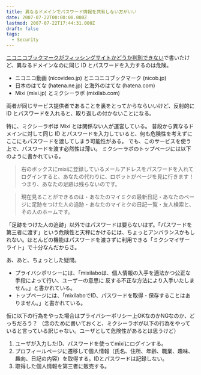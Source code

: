 ```yaml
---
title: 異なるドメインでパスワード情報を共有しない方がいい
date: 2007-07-22T00:00:00.000Z
lastmod: 2007-07-22T17:44:31.000Z
draft: false
tags:
  - Security
---
```


[ニコニコブックマークがフィッシングサイトかどうか判別できない](/posts/20070624/p01)で書いたけど、異なるドメインなのに同じ ID とパスワードを入力するのは危険。

- ニコニコ動画 (nicovideo.jp) とニコニコブックマーク (nicob.jp)
- 日本のはてな (hatena.ne.jp) と海外のはてな (hatena.com)
- Mixi (mixi.jp) とミクシーラボ (mixilab.com)

両者が同じサービス提供者であることを裏をとってからならいいけど、反射的に ID とパスワードを入れると、取り返しの付かないことになる。

特に、ミクシーラボは Mixi とは関係ない人が運営している。 普段から異なるドメインに対して同じ ID とパスワードを入力していると、何も危険性を考えずにここにもパスワードを渡してしまう可能性がある。 でも、このサービスを使う上で、パスワードを渡す必然性は薄い。 ミクシーラボのトップページには以下のように書かれている。

> 右のボックスにmixiに登録しているメールアドレスをパスワードを入れて ログインすると、あなたの代わりに、ロボットがページを見に行きます！つまり、あなたの足跡は残らないのです。

> 現在見ることができるのは・あなたのマイミクの最新日記・あなたのページに足跡をつけた人の追跡・あなたのマイミクの日記一覧・友人検索と、その人のホームです。

「足跡をつけた人の追跡」以外ではパスワードは要らないはず。「パスワードを第三者に渡す」という危険性と天秤にかけるには、ちょっとアンバランスかもしれない。ほとんどの機能はパスワードを渡さずに利用できる「ミクシマイザー ライト」で十分なんだからさ。

あ、あと、ちょっとした疑問。

- プライバシポリシーには、「mixilaboは、個人情報の入手を適法かつ公正な手段によって行い、ユーザーの意思に 反する不正な方法により入手いたしません。」と書かれている。
- トップページには、「mixilaboでID、パスワードを取得・保存することはありません。」と書かれている。

仮に以下の行為をやった場合はプライバシーポリシー上OKなのかNGなのか、どっちだろう？ （念のために書いておくと、ミクシーラボが以下の行為をやっていると言っている訳じゃない。ユーザとして危険性があるとは思うけど）

1. ユーザが入力したID、パスワードを使ってmixiにログインする。
2. プロフィールページに遷移して個人情報（氏名、住所、年齢、職業、趣味、趣向、日記の内容）を取得する。IDとパスワードは記録しない。
3. 取得した個人情報を第三者に販売する。
